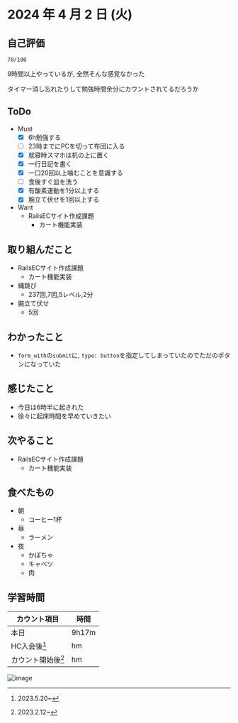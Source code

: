 # 2024 年 4 月 2 日 (火)

## 自己評価
```
70/100
```
9時間以上やっているが, 全然そんな感覚なかった

タイマー消し忘れたりして勉強時間余分にカウントされてるだろうか

## ToDo
- Must
  - [x] 6h勉強する
  - [ ] 23時までにPCを切って布団に入る
  - [x] 就寝時スマホは机の上に置く
  - [x] 一行日記を書く
  - [x] 一口20回以上噛むことを意識する
  - [ ] 食後すぐ皿を洗う
  - [x] 有酸素運動を1分以上する
  - [x] 腕立て伏せを1回以上する
- Want
  - RailsECサイト作成課題
    - カート機能実装

## 取り組んだこと
- RailsECサイト作成課題
  - カート機能実装
- 縄跳び
  - 237回,7回,5レベル,2分
- 腕立て伏せ
  - 5回

## わかったこと
- `form_with`の`submit`に, `type: button`を指定してしまっていたのでただのボタンになっていた

## 感じたこと
- 今日は6時半に起きれた
- 徐々に起床時間を早めていきたい

## 次やること
- RailsECサイト作成課題
  - カート機能実装

## 食べたもの
- 朝
  - コーヒー1杯
- 昼
  - ラーメン
- 夜
  - かぼちゃ
  - キャベツ
  - 肉

## 学習時間
|カウント項目|時間|
|----|----|
|本日 |9h17m|
|HC入会後[^1]|hm|
|カウント開始後[^2]|hm|

[^1]: 2023.5.20~
[^2]: 2023.2.12~

![image](https://github.com/nil-ramuda/daily_report/assets/94735931/62a7dc23-5b5e-472f-8092-0a277dd6251b)
